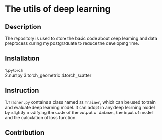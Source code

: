 # The utils of deep learning
## Description
The repository is used to store the basic code about deep learning and data preprocess during my postgraduate to reduce the developing time.
## Installation
1.pytorch  
2.numpy
3.torch_geometric
4.torch_scatter

## Instruction
1.`Trainer.py` contains a class named as `Trainer`, which can be used to train and evaluate deep learning model. It can adopt in any deep learning model by slightly modifying the code of the output of dataset, the input of model and the calculation of loss function.
## Contribution
